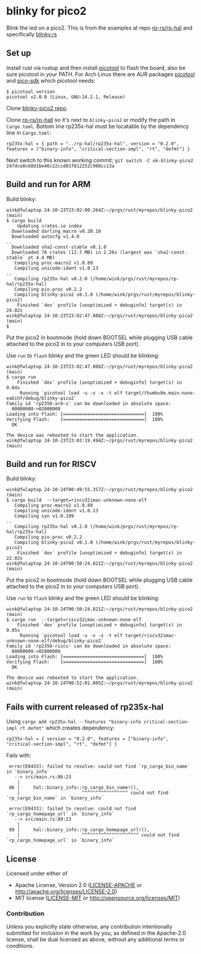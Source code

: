 # blinky for pico2

Blink the led on a pico2. This is from the examples at repo [rp-rs/rp-hal](https://github.com/rp-rs/rp-hal)
and specifically [blinky.rs](https://github.com/rp-rs/rp-hal/blob/b41c5a7e56c4d31e16dc3ff43a802bb007d1e0bb/rp235x-hal-examples/src/bin/blinky.rs)

## Set up

Install rust via rustup and then install [picotool](https://github.com/raspberrypi/picotool)
to flash the board, also be sure picotool in your PATH. For Arch Linux there are AUR packages
[picotool](https://aur.archlinux.org/packages/picotool)
and [pico-sdk](https://aur.archlinux.org/packages/pico-sdk) which picotool needs:
```
$ picotool version
picotool v2.0.0 (Linux, GNU-14.2.1, Release)
```

Clone [blinky-pico2 repo](https://github.com/winksaville/blinky-pico2).

Clone [rp-rs/rp-hall](https://github.com/rp-rs/rp-hal) so
it's next to `blinky-pico2` or modify the path in `Cargo.toml`. Bottom
line rp235x-hal must be locatable by the dependency line in `Cargo.toml`:
```
rp235x-hal = { path = "../rp-hal/rp235x-hal", version = "0.2.0", features = ["binary-info", "critical-section-impl", "rt", "defmt"] }
```

Next switch to this known working commit; `git switch -C ok-blinky-pico2 247dce8c68d1be46c22ccd01f812252c908cc13a`

## Build and run for ARM

Build blinky:
```
wink@fwlaptop 24-10-23T23:02:00.264Z:~/prgs/rust/myrepos/blinky-pico2 (main)
$ cargo build
    Updating crates.io index
  Downloaded darling_macro v0.20.10
  Downloaded autocfg v1.4.0
..
  Downloaded sha2-const-stable v0.1.0
  Downloaded 78 crates (12.7 MB) in 2.26s (largest was `sha2-const-stable` at 4.4 MB)
   Compiling proc-macro2 v1.0.89
   Compiling unicode-ident v1.0.13
..
   Compiling rp235x-hal v0.2.0 (/home/wink/prgs/rust/myrepos/rp-hal/rp235x-hal)
   Compiling pio-proc v0.2.2
   Compiling blinky-pico2 v0.1.0 (/home/wink/prgs/rust/myrepos/blinky-pico2)
    Finished `dev` profile [unoptimized + debuginfo] target(s) in 24.02s
wink@fwlaptop 24-10-23T23:02:47.808Z:~/prgs/rust/myrepos/blinky-pico2 (main)
$
```

Put the pico2 in bootmode (hold down BOOTSEL while plugging USB cable
attached to the pico2 in to your computers USB port).

Use `run` to `flash` blinky and the green LED should be blinking:
```
wink@fwlaptop 24-10-23T23:02:47.808Z:~/prgs/rust/myrepos/blinky-pico2 (main)
$ cargo run
    Finished `dev` profile [unoptimized + debuginfo] target(s) in 0.04s
     Running `picotool load -u -v -x -t elf target/thumbv8m.main-none-eabihf/debug/blinky-pico2`
Family id 'rp2350-arm-s' can be downloaded in absolute space:
  00000000->02000000
Loading into Flash: [==============================]  100%
Verifying Flash:    [==============================]  100%
  OK

The device was rebooted to start the application.
wink@fwlaptop 24-10-23T23:03:19.494Z:~/prgs/rust/myrepos/blinky-pico2 (main)
```

## Build and run for RISCV

Build blinky:
```
wink@fwlaptop 24-10-24T00:49:55.357Z:~/prgs/rust/myrepos/blinky-pico2 (main)
$ cargo build  --target=riscv32imac-unknown-none-elf
   Compiling proc-macro2 v1.0.89
   Compiling unicode-ident v1.0.13
   Compiling syn v1.0.109
..
   Compiling rp235x-hal v0.2.0 (/home/wink/prgs/rust/myrepos/rp-hal/rp235x-hal)
   Compiling pio-proc v0.2.2
   Compiling blinky-pico2 v0.1.0 (/home/wink/prgs/rust/myrepos/blinky-pico2)
    Finished `dev` profile [unoptimized + debuginfo] target(s) in 22.02s
wink@fwlaptop 24-10-24T00:50:24.821Z:~/prgs/rust/myrepos/blinky-pico2 (main)
```

Put the pico2 in bootmode (hold down BOOTSEL while plugging USB cable
attached to the pico2 in to your computers USB port).

Use `run` to `flash` blinky and the green LED should be blinking:
```
wink@fwlaptop 24-10-24T00:50:24.821Z:~/prgs/rust/myrepos/blinky-pico2 (main)
$ cargo run  --target=riscv32imac-unknown-none-elf
    Finished `dev` profile [unoptimized + debuginfo] target(s) in 0.05s
     Running `picotool load -u -v -x -t elf target/riscv32imac-unknown-none-elf/debug/blinky-pico2`
Family id 'rp2350-riscv' can be downloaded in absolute space:
  00000000->02000000
Loading into Flash: [==============================]  100%
Verifying Flash:    [==============================]  100%
  OK

The device was rebooted to start the application.
wink@fwlaptop 24-10-24T00:52:01.805Z:~/prgs/rust/myrepos/blinky-pico2 (main)
```

## Fails with current released of rp235x-hal

Using `cargo add rp235x-hal --features "binary-info critical-section-impl rt defmt"` which
creates dependency:
```
rp235x-hal = { version = "0.2.0", features = ["binary-info", "critical-section-impl", "rt", "defmt"] }
```

Fails with:
```
 error[E0433]: failed to resolve: could not find `rp_cargo_bin_name` in `binary_info`
   --> src/main.rs:86:23
    |
 86 |     hal::binary_info::rp_cargo_bin_name!(),
    |                       ^^^^^^^^^^^^^^^^^ could not find `rp_cargo_bin_name` in `binary_info`
 
 error[E0433]: failed to resolve: could not find `rp_cargo_homepage_url` in `binary_info`
   --> src/main.rs:89:23
    |
 89 |     hal::binary_info::rp_cargo_homepage_url!(),
    |                       ^^^^^^^^^^^^^^^^^^^^^ could not find `rp_cargo_homepage_url` in `binary_info`
```

## License

Licensed under either of

- Apache License, Version 2.0 ([LICENSE-APACHE](LICENSE-APACHE) or http://apache.org/licenses/LICENSE-2.0)
- MIT license ([LICENSE-MIT](LICENSE-MIT) or http://opensource.org/licenses/MIT)

### Contribution

Unless you explicitly state otherwise, any contribution intentionally submitted
for inclusion in the work by you, as defined in the Apache-2.0 license, shall
be dual licensed as above, without any additional terms or conditions.

